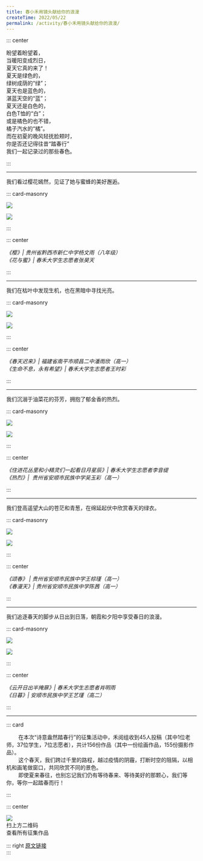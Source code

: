 ```yaml
---
title: 春小禾用镜头献给你的浪漫
createTime: 2022/05/22 
permalink: /activity/春小禾用镜头献给你的浪漫/
---
```

::: center  

盼望着盼望着，  
当暖阳变成烈日，  
夏天它真的来了！  
夏天是绿色的，  
绿树成荫的“绿”；  
夏天也是蓝色的，  
湛蓝天空的“蓝”；  
夏天还是白色的，  
白色T恤的“白”；  
或是橘色的也不错，  
橘子汽水的“橘”。  
而在初夏的晚风轻抚脸颊时，  
你是否还记得往昔“踏春行”  
我们一起记录过的那些春色。  

:::  

------------------------------------------------------------

我们看过樱花嫣然，见证了她与蜜蜂的美好邂逅。  

::: card-masonry

![](./春小禾用镜头献给你的浪漫/1.png)  

![](./春小禾用镜头献给你的浪漫/2.png)

:::

::: center  

*《樱》| 贵州省黔西市新仁中学杨文雨（八年级）*  
*《花与蜜》| 春禾大学生志愿者张昊天*  

:::  

------------------------------------------------------------

我们在枯叶中发现生机，也在黑暗中寻找光亮。  

::: card-masonry

![](./春小禾用镜头献给你的浪漫/3.png)  

![](./春小禾用镜头献给你的浪漫/4.png)

:::

::: center  

*《春天迟来》| 福建省南平市顺昌二中潘雨欣（高一）*  
*《生命不息，永有希望》| 春禾大学生志愿者王时彩*  

:::  

------------------------------------------------------------

我们沉溺于油菜花的芬芳，拥抱了郁金香的热烈。  

::: card-masonry

![](./春小禾用镜头献给你的浪漫/5.png)  

![](./春小禾用镜头献给你的浪漫/6.png)

:::

::: center  

*《住进花丛里和小精灵们一起看日月星辰》| 春禾大学生志愿者李音缇*  
*《热烈》|  贵州省安顺市民族中学吴玉彩（高一）*  

:::  

------------------------------------------------------------

我们登高遥望大山的苍茫和青葱，在绵延起伏中欣赏春天的绿衣。  

::: card-masonry

![](./春小禾用镜头献给你的浪漫/7.png)  

![](./春小禾用镜头献给你的浪漫/8.png)

:::

::: center  

*《颂春》 | 贵州省安顺市民族中学王棕瑾（高一）*  
*《春漫天》| 贵州省安顺市民族中学陈茜（高一）*  

:::  

------------------------------------------------------------

我们追逐春天的脚步从日出到日落，朝霞和夕阳中享受春日的浪漫。  

::: card-masonry

![](./春小禾用镜头献给你的浪漫/9.png)  

![](./春小禾用镜头献给你的浪漫/10.png)

:::

::: center  

*《云开日出半掩扉》| 春禾大学生志愿者肖明雨*  
*《日暮》| 安顺市民族中学王艺瑾（高二）*  

:::  

------------------------------------------------------------

::: card

$\qquad$在本次“诗意盎然踏春行”的征集活动中，禾阅组收到45人投稿（其中1位老师，37位学生，7位志愿者），共计156份作品（其中一份绘画作品，155份摄影作品）。  
$\qquad$这个春天，我们跨过千里的路程，越过疫情的阴霾，打断时空的阻隔，以相机和画笔做窗口，共同欣赏不同的景色。  
$\qquad$即使夏来春往，也别忘记我们仍有等待春来、等待美好的那颗心，我们等你，等你一起踏春而行！  

:::

::: center

![](./春小禾用镜头献给你的浪漫/11.png)  
扫上方二维码  
查看所有征集作品  

::: right
[原文链接](https://mp.weixin.qq.com/s/ekHf5bYzB1Q3b5Ff1JnzXA)  
:::
